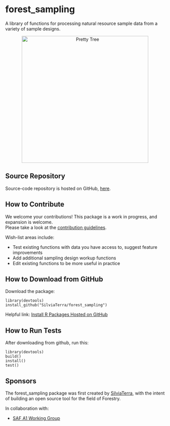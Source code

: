 # forest_sampling
A library of functions for processing natural resource sample data from a variety of sample designs.

<p align="center">
  <img alt="Pretty Tree" src="https://user-images.githubusercontent.com/28522393/27563071-6a39faa8-5a84-11e7-929a-1c50927c5af3.png" width="400" />
</p>

## Source Repository
Source-code repository is hosted on GitHub, [here](https://github.com/SilviaTerra/forest_sampling).

## How to Contribute
We welcome your contributions! This package is a work in progress, and expansion is welcome.  
Please take a look at the [contribution guidelines](https://github.com/SilviaTerra/forest_sampling/wiki/Contribution-Guidelines).  
  
Wish-list areas include:  
* Test existing functions with data you have access to, suggest feature improvements
* Add additional sampling design workup functions
* Edit existing functions to be more useful in practice

## How to Download from GitHub

Download the package:  
  
    library(devtools)  
    install_github("SilviaTerra/forest_sampling")  

Helpful link: [Install R Packages Hosted on GitHub](https://cran.r-project.org/web/packages/githubinstall/vignettes/githubinstall.html)

## How to Run Tests

After downloading from github, run this:

    library(devtools)
    build()
    install()
    test()

## Sponsors
The forest_sampling package was first created by [SilviaTerra](https://silviaterra.com/bark/index.html), with the intent of building an open source tool for the field of Forestry.  
  
In collaboration with:  
* [SAF A1 Working Group](https://www.eforester.org/Main/Community/Join_a_Working_Group/Main/About/Working_Groups.aspx?hkey=415c5b8e-28b9-4376-b23f-ad89a158adc8)
